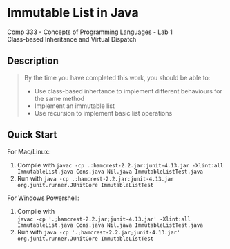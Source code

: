 # Immutable List in Java
Comp 333 - Concepts of Programming Languages - Lab 1   
Class-based Inheritance and Virtual Dispatch

## Description
> By the time you have completed this work, you should be able to:
>   * Use class-based inhertance to implement different behaviours for the 
>   same method
>   * Implement an immutable list
>   * Use recursion to implement basic list operations

## Quick Start
For Mac/Linux:
1. Compile with `javac -cp .:hamcrest-2.2.jar:junit-4.13.jar -Xlint:all ImmutableList.java Cons.java Nil.java ImmutableListTest.java`
2. Run with `java -cp .:hamcrest-2.2.jar:junit-4.13.jar org.junit.runner.JUnitCore ImmutableListTest`

For Windows Powershell:
1. Compile with   
` javac -cp '.;hamcrest-2.2.jar;junit-4.13.jar' -Xlint:all ImmutableList.java Cons.java Nil.java ImmutableListTest.java `
2. Run with `java -cp '.;hamcrest-2.2.jar;junit-4.13.jar' org.junit.runner.JUnitCore ImmutableListTest`

